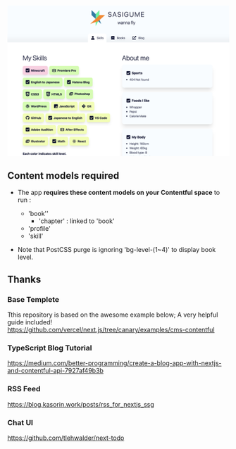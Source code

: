 ![Screenshot on 12-20-2020](https://github.com/sasigume/sasigudotme/blob/main/screenshots/2020-12-22.png?raw=true)

## Content models required

* The app  **requires these content models on your Contentful space** to run :
  * 'book''
    * 'chapter' : linked to 'book'
  * 'profile'
  * 'skill'

* Note that PostCSS purge is ignoring 'bg-level-(1~4)' to display book level.

## Thanks

### Base Templete

Tthis repository is based on the awesome example below; A very helpful guide included!
https://github.com/vercel/next.js/tree/canary/examples/cms-contentful

### TypeScript Blog Tutorial

https://medium.com/better-programming/create-a-blog-app-with-nextjs-and-contentful-api-7927af49b3b

### RSS Feed

https://blog.kasorin.work/posts/rss_for_nextjs_ssg

### Chat UI

https://github.com/tlehwalder/next-todo